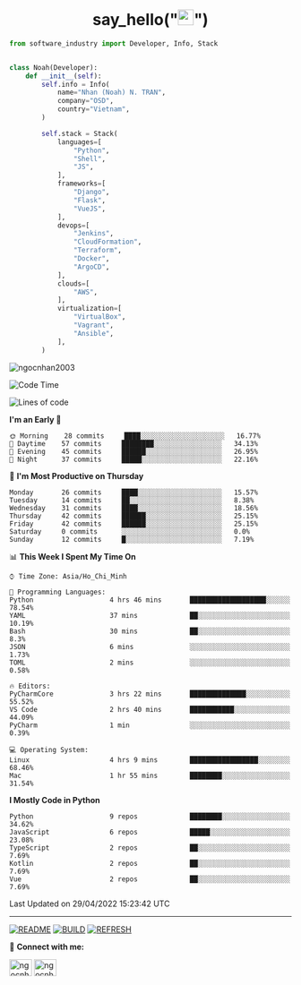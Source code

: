 <h1 align="center">say_hello("<img src="https://media.giphy.com/media/hvRJCLFzcasrR4ia7z/giphy.gif" width="28">")</h1>

```python
from software_industry import Developer, Info, Stack


class Noah(Developer):
    def __init__(self):
        self.info = Info(
            name="Nhan (Noah) N. TRAN",
            company="OSD",
            country="Vietnam",
        )

        self.stack = Stack(
            languages=[
                "Python",
                "Shell",
                "JS",
            ],
            frameworks=[
                "Django",
                "Flask",
                "VueJS",
            ],
            devops=[
                "Jenkins",
                "CloudFormation",
                "Terraform",
                "Docker",
                "ArgoCD",
            ],
            clouds=[
                "AWS",
            ],
            virtualization=[
                "VirtualBox",
                "Vagrant",
                "Ansible",
            ],
        )
```
<img src="https://komarev.com/ghpvc/?username=ngocnhan2003&label=Profile%20views&color=0e75b6&style=flat" alt="ngocnhan2003" /> 

<!--START_SECTION:waka-->
![Code Time](http://img.shields.io/badge/Code%20Time-271%20hrs%205%20mins-blue)

![Lines of code](https://img.shields.io/badge/From%20Hello%20World%20I%27ve%20Written-18%20Thousand%20lines%20of%20code-blue)

**I'm an Early 🐤** 

```text
🌞 Morning    28 commits     ████░░░░░░░░░░░░░░░░░░░░░   16.77% 
🌆 Daytime    57 commits     ████████░░░░░░░░░░░░░░░░░   34.13% 
🌃 Evening    45 commits     ██████░░░░░░░░░░░░░░░░░░░   26.95% 
🌙 Night      37 commits     █████░░░░░░░░░░░░░░░░░░░░   22.16%

```
📅 **I'm Most Productive on Thursday** 

```text
Monday       26 commits     ████░░░░░░░░░░░░░░░░░░░░░   15.57% 
Tuesday      14 commits     ██░░░░░░░░░░░░░░░░░░░░░░░   8.38% 
Wednesday    31 commits     ████░░░░░░░░░░░░░░░░░░░░░   18.56% 
Thursday     42 commits     ██████░░░░░░░░░░░░░░░░░░░   25.15% 
Friday       42 commits     ██████░░░░░░░░░░░░░░░░░░░   25.15% 
Saturday     0 commits      ░░░░░░░░░░░░░░░░░░░░░░░░░   0.0% 
Sunday       12 commits     █░░░░░░░░░░░░░░░░░░░░░░░░   7.19%

```


📊 **This Week I Spent My Time On** 

```text
⌚︎ Time Zone: Asia/Ho_Chi_Minh

💬 Programming Languages: 
Python                   4 hrs 46 mins       ███████████████████░░░░░░   78.54% 
YAML                     37 mins             ██░░░░░░░░░░░░░░░░░░░░░░░   10.19% 
Bash                     30 mins             ██░░░░░░░░░░░░░░░░░░░░░░░   8.3% 
JSON                     6 mins              ░░░░░░░░░░░░░░░░░░░░░░░░░   1.73% 
TOML                     2 mins              ░░░░░░░░░░░░░░░░░░░░░░░░░   0.58%

🔥 Editors: 
PyCharmCore              3 hrs 22 mins       ██████████████░░░░░░░░░░░   55.52% 
VS Code                  2 hrs 40 mins       ███████████░░░░░░░░░░░░░░   44.09% 
PyCharm                  1 min               ░░░░░░░░░░░░░░░░░░░░░░░░░   0.39%

💻 Operating System: 
Linux                    4 hrs 9 mins        █████████████████░░░░░░░░   68.46% 
Mac                      1 hr 55 mins        ████████░░░░░░░░░░░░░░░░░   31.54%

```

**I Mostly Code in Python** 

```text
Python                   9 repos             ████████░░░░░░░░░░░░░░░░░   34.62% 
JavaScript               6 repos             █████░░░░░░░░░░░░░░░░░░░░   23.08% 
TypeScript               2 repos             ██░░░░░░░░░░░░░░░░░░░░░░░   7.69% 
Kotlin                   2 repos             ██░░░░░░░░░░░░░░░░░░░░░░░   7.69% 
Vue                      2 repos             ██░░░░░░░░░░░░░░░░░░░░░░░   7.69%

```



 Last Updated on 29/04/2022 15:23:42 UTC
<!--END_SECTION:waka-->

<hr>

[![README](https://github.com/ngocnhan2003/ngocnhan2003/actions/workflows/000_readme.yml/badge.svg)](https://github.com/ngocnhan2003/ngocnhan2003/actions/workflows/000_readme.yml)
[![BUILD](https://github.com/ngocnhan2003/ngocnhan2003/actions/workflows/001_build.yml/badge.svg)](https://github.com/ngocnhan2003/ngocnhan2003/actions/workflows/001_build.yml)
[![REFRESH](https://github.com/ngocnhan2003/ngocnhan2003/actions/workflows/002_refresh.yml/badge.svg)](https://github.com/ngocnhan2003/ngocnhan2003/actions/workflows/002_refresh.yml)

🔗 **Connect with me:**

<a href="https://linkedin.com/in/ngocnhan2003" target="blank"><img align="center" src="https://raw.githubusercontent.com/rahuldkjain/github-profile-readme-generator/master/src/images/icons/Social/linked-in-alt.svg" alt="ngocnhan2003" height="30" width="40" /></a>
<a href="https://instagram.com/ngocnhan2003" target="blank"><img align="center" src="https://raw.githubusercontent.com/rahuldkjain/github-profile-readme-generator/master/src/images/icons/Social/instagram.svg" alt="ngocnhan2003" height="30" width="40" /></a>
